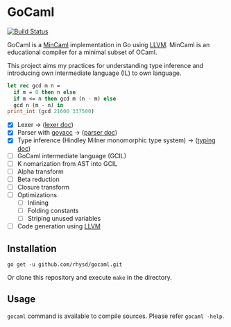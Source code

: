 GoCaml
======
[![Build Status][]][Travis CI]

GoCaml is a [MinCaml][] implementation in Go using [LLVM][]. MinCaml is an educational compiler for a minimal subset of OCaml.

This project aims my practices for understanding type inference and introducing own intermediate language (IL) to own language.

```ocaml
let rec gcd m n =
  if m = 0 then n else
  if m <= n then gcd m (n - m) else
  gcd n (m - n) in
print_int (gcd 21600 337500)
```

- [x] Lexer -> ([lexer doc][])
- [x] Parser with [goyacc][] -> ([parser doc][])
- [x] Type inference (Hindley Milner monomorphic type system) -> ([typing doc][])
- [ ] GoCaml intermediate language (GCIL)
- [ ] K nomarization from AST into GCIL
- [ ] Alpha transform
- [ ] Beta reduction
- [ ] Closure transform
- [ ] Optimizations
  - [ ] Inlining
  - [ ] Folding constants
  - [ ] Striping unused variables
- [ ] Code generation using [LLVM][]

## Installation

```
go get -u github.com/rhysd/gocaml.git
```

Or clone this repository and execute `make` in the directory.

## Usage

`gocaml` command is available to compile sources. Please refer `gocaml -help`.

[MinCaml]: https://github.com/esumii/min-caml
[goyacc]: https://github.com/cznic/goyacc
[LLVM]: http://llvm.org/
[Build Status]: https://travis-ci.org/rhysd/gocaml.svg?branch=master
[Travis CI]: https://travis-ci.org/rhysd/gocaml
[lexer doc]: https://godoc.org/github.com/rhysd/gocaml/lexer
[parser doc]: https://godoc.org/github.com/rhysd/gocaml/parser
[typing doc]: https://godoc.org/github.com/rhysd/gocaml/typing

